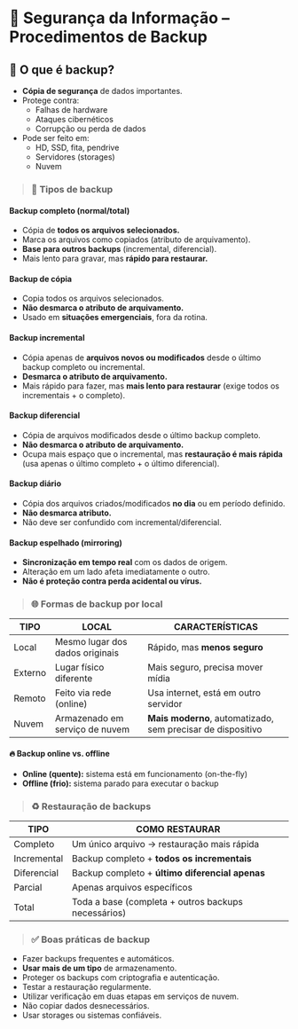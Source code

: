 # 💾 Segurança da Informação – Procedimentos de Backup

## 🧩 O que é backup?
- **Cópia de segurança** de dados importantes.
- Protege contra:
  - Falhas de hardware
  - Ataques cibernéticos
  - Corrupção ou perda de dados
- Pode ser feito em:
  - HD, SSD, fita, pendrive
  - Servidores (storages)
  - Nuvem

> ### 🧱 Tipos de backup

#### Backup completo (normal/total)
- Cópia de **todos os arquivos selecionados.**
- Marca os arquivos como copiados (atributo de arquivamento).
- **Base para outros backups** (incremental, diferencial).
- Mais lento para gravar, mas **rápido para restaurar.**

#### Backup de cópia
- Copia todos os arquivos selecionados.
- **Não desmarca o atributo de arquivamento.**
- Usado em **situações emergenciais**, fora da rotina.

#### Backup incremental
- Cópia apenas de **arquivos novos ou modificados** desde o último backup completo ou incremental.
- **Desmarca o atributo de arquivamento.**
- Mais rápido para fazer, mas **mais lento para restaurar** (exige todos os incrementais + o completo).

#### Backup diferencial
- Cópia de arquivos modificados desde o último backup completo.
- **Não desmarca o atributo de arquivamento.**
- Ocupa mais espaço que o incremental, mas **restauração é mais rápida** (usa apenas o último completo + o último diferencial).

#### Backup diário
- Cópia dos arquivos criados/modificados **no dia** ou em período definido.
- **Não desmarca atributo.**
- Não deve ser confundido com incremental/diferencial.

#### Backup espelhado (mirroring)
- **Sincronização em tempo real** com os dados de origem.
- Alteração em um lado afeta imediatamente o outro.
- **Não é proteção contra perda acidental ou vírus.**

> ### 🌐 Formas de backup por local

| TIPO    | LOCAL                           | CARACTERÍSTICAS                                             |
|---------|---------------------------------|-------------------------------------------------------------|
| Local   | Mesmo lugar dos dados originais | Rápido, mas **menos seguro**                                |
| Externo | Lugar físico diferente          | Mais seguro, precisa mover mídia                            |
| Remoto  | Feito via rede (online)         | Usa internet, está em outro servidor                        |
| Nuvem   | Armazenado em serviço de nuvem  | **Mais moderno**, automatizado, sem precisar de dispositivo |

#### 🔥 Backup online vs. offline
- **Online (quente):** sistema está em funcionamento (on-the-fly)
- **Offline (frio):** sistema parado para executar o backup

> ### ♻️ Restauração de backups

| TIPO        | COMO RESTAURAR                                      |
|-------------|-----------------------------------------------------|
| Completo    | Um único arquivo → restauração mais rápida          |
| Incremental | Backup completo + **todos os incrementais**         |
| Diferencial | Backup completo + **último diferencial apenas**     |
| Parcial     | Apenas arquivos específicos                         |
| Total       | Toda a base (completa + outros backups necessários) |

> ### ✅ Boas práticas de backup
- Fazer backups frequentes e automáticos.
- **Usar mais de um tipo** de armazenamento.
- Proteger os backups com criptografia e autenticação.
- Testar a restauração regularmente.
- Utilizar verificação em duas etapas em serviços de nuvem.
- Não copiar dados desnecessários.
- Usar storages ou sistemas confiáveis.



